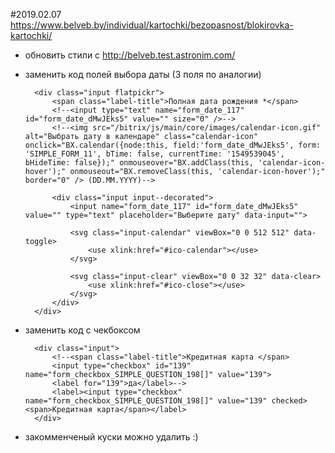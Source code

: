 #2019.02.07
https://www.belveb.by/individual/kartochki/bezopasnost/blokirovka-kartochki/
* обновить стили с http://belveb.test.astronim.com/
* заменить код полей выбора даты (3 поля по аналогии)

		<div class="input flatpickr">
			<span class="label-title">Полная дата рождения *</span>
			<!--<input type="text" name="form_date_117" id="form_date_dMwJEks5" value="" size="0" />-->
			<!--<img src="/bitrix/js/main/core/images/calendar-icon.gif" alt="Выбрать дату в календаре" class="calendar-icon" onclick="BX.calendar({node:this, field:'form_date_dMwJEks5', form: 'SIMPLE_FORM_11', bTime: false, currentTime: '1549539045', bHideTime: false});" onmouseover="BX.addClass(this, 'calendar-icon-hover');" onmouseout="BX.removeClass(this, 'calendar-icon-hover');" border="0" /> (DD.MM.YYYY)-->
			
			<div class="input input--decorated">
				<input name="form_date_117" id="form_date_dMwJEks5" value="" type="text" placeholder="Выберите дату" data-input="">
			
				<svg class="input-calendar" viewBox="0 0 512 512" data-toggle>
					<use xlink:href="#ico-calendar"></use>
				</svg>
			
				<svg class="input-clear" viewBox="0 0 32 32" data-clear>
					<use xlink:href="#ico-close"></use>
				</svg>
			</div>
		</div>
		
* заменить код с чекбоксом

		<div class="input">
			<!--<span class="label-title">Кредитная карта </span>
			<input type="checkbox" id="139" name="form_checkbox_SIMPLE_QUESTION_198[]" value="139">
			<label for="139">да</label>-->
			<label><input type="checkbox" name="form_checkbox_SIMPLE_QUESTION_198[]" value="139" checked><span>Кредитная карта</span></label>
		</div>
		
* закомменченый куски можно удалить :)